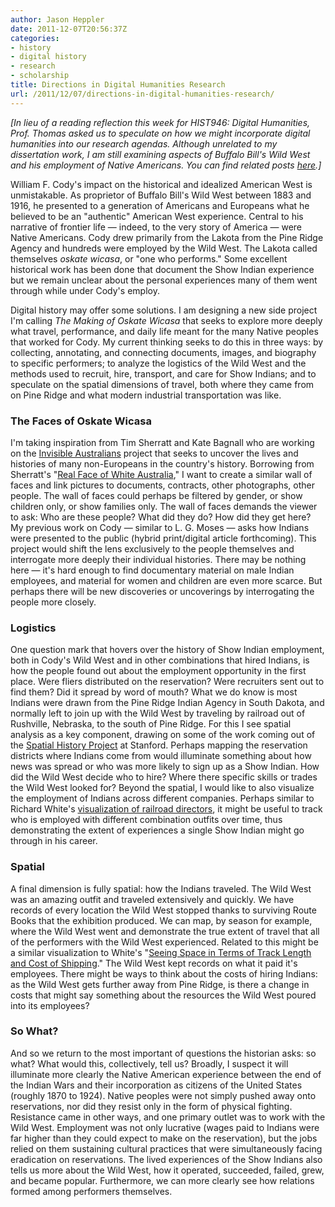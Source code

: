 ```yaml
---
author: Jason Heppler
date: 2011-12-07T20:56:37Z
categories:
- history
- digital history
- research
- scholarship
title: Directions in Digital Humanities Research
url: /2011/12/07/directions-in-digital-humanities-research/
---
```


*[In lieu of a reading reflection this week for HIST946: Digital Humanities, Prof. Thomas asked us to speculate on how we might incorporate digital humanities into our research agendas. Although unrelated to my dissertation work, I am still examining aspects of Buffalo Bill's Wild West and his employment of Native Americans. You can find related posts [here](http://jasonheppler.org/the-digital-humanities-seminar.html).]*

William F. Cody's impact on the historical and idealized American West is unmistakable. As proprietor of Buffalo Bill's Wild West between 1883 and 1916, he presented to a generation of Americans and Europeans what he believed to be an "authentic" American West experience. Central to his narrative of frontier life — indeed, to the very story of America — were Native Americans. Cody drew primarily from the Lakota from the Pine Ridge Agency and hundreds were employed by the Wild West. The Lakota called themselves *oskate wicasa*, or "one who performs." Some excellent historical work has been done that document the Show Indian experience but we remain unclear about the personal experiences many of them went through while under Cody's employ.

Digital history may offer some solutions. I am designing a new side project I'm calling *The Making of Oskate Wicasa* that seeks to explore more deeply what travel, performance, and daily life meant for the many Native peoples that worked for Cody. My current thinking seeks to do this in three ways: by collecting, annotating, and connecting documents, images, and biography to specific performers; to analyze the logistics of the Wild West and the methods used to recruit, hire, transport, and care for Show Indians; and to speculate on the spatial dimensions of travel, both where they came from on Pine Ridge and what modern industrial transportation was like.

### The Faces of Oskate Wicasa

I'm taking inspiration from Tim Sherratt and Kate Bagnall who are working on the [Invisible Australians](http://invisibleaustralians.org/) project that seeks to uncover the lives and histories of many non-Europeans in the country's history. Borrowing from Sherratt's "[Real Face of White Australia](http://invisibleaustralians.org/faces/)," I want to create a similar wall of faces and link pictures to documents, contracts, other photographs, other people. The wall of faces could perhaps be filtered by gender, or show children only, or show families only. The wall of faces demands the viewer to ask: Who are these people? What did they do? How did they get here? My previous work on Cody — similar to L. G. Moses — asks how Indians were presented to the public (hybrid print/digital article forthcoming). This project would shift the lens exclusively to the people themselves and interrogate more deeply their individual histories. There may be nothing here — it's hard enough to find documentary material on male Indian employees, and material for women and children are even more scarce. But perhaps there will be new discoveries or uncoverings by interrogating the people more closely.

### Logistics

One question mark that hovers over the history of Show Indian employment, both in Cody's Wild West and in other combinations that hired Indians, is how the people found out about the employment opportunity in the first place. Were fliers distributed on the reservation? Were recruiters sent out to find them? Did it spread by word of mouth? What we do know is most Indians were drawn from the Pine Ridge Indian Agency in South Dakota, and normally left to join up with the Wild West by traveling by railroad out of Rushville, Nebraska, to the south of Pine Ridge. For this I see spatial analysis as a key component, drawing on some of the work coming out of the [Spatial History Project](http://www.stanford.edu/group/spatialhistory/) at Stanford. Perhaps mapping the reservation districts where Indians come from would illuminate something about how news was spread or who was more likely to sign up as a Show Indian. How did the Wild West decide who to hire? Where there specific skills or trades the Wild West looked for? Beyond the spatial, I would like to also visualize the employment of Indians across different companies. Perhaps similar to Richard White's [visualization of railroad directors](http://www.stanford.edu/group/spatialhistory/cgi-bin/railroaded/gallery/interactive-visualizations?page=1#), it might be useful to track who is employed with different combination outfits over time, thus demonstrating the extent of experiences a single Show Indian might go through in his career.

### Spatial

A final dimension is fully spatial: how the Indians traveled. The Wild West was an amazing outfit and traveled extensively and quickly. We have records of every location the Wild West stopped thanks to surviving Route Books that the exhibition produced. We can map, by season for example, where the Wild West went and demonstrate the true extent of travel that all of the performers with the Wild West experienced. Related to this might be a similar visualization to White's "[Seeing Space in Terms of Track Length and Cost of Shipping](http://www.stanford.edu/group/spatialhistory/cgi-bin/railroaded/gallery/interactive-visualizations?page=1#lightbox=gallery/interactive-visualizations/seeing-space-terms-track-length-and-cost-shipping)." The Wild West kept records on what it paid it's employees. There might be ways to think about the costs of hiring Indians: as the Wild West gets further away from Pine Ridge, is there a change in costs that might say something about the resources the Wild West poured into its employees?

### So What?

And so we return to the most important of questions the historian asks: so what? What would this, collectively, tell us? Broadly, I suspect it will illuminate more clearly the Native American experience between the end of the Indian Wars and their incorporation as citizens of the United States (roughly 1870 to 1924). Native peoples were not simply pushed away onto reservations, nor did they resist only in the form of physical fighting. Resistance came in other ways, and one primary outlet was to work with the Wild West. Employment was not only lucrative (wages paid to Indians were far higher than they could expect to make on the reservation), but the jobs relied on them sustaining cultural practices that were simultaneously facing eradication on reservations. The lived experiences of the Show Indians also tells us more about the Wild West, how it operated, succeeded, failed, grew, and became popular. Furthermore, we can more clearly see how relations formed among performers themselves.

